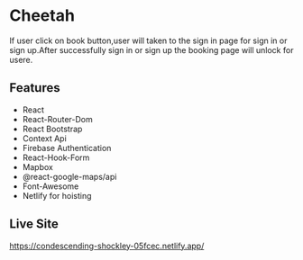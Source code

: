 # Cheetah
If user click on book button,user will taken to the sign in page for sign in or sign up.After successfully sign in or sign up the booking page will unlock for usere.



## Features

- React
- React-Router-Dom
- React Bootstrap
- Context Api
- Firebase Authentication 
- React-Hook-Form
- Mapbox
- @react-google-maps/api
- Font-Awesome
- Netlify for hoisting
 
  
## Live Site
https://condescending-shockley-05fcec.netlify.app/
